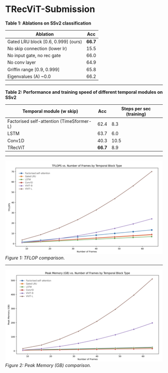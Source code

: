 # TRecViT-Submission


**Table 1: Ablations on SSv2 classification**

| Ablation                           | Acc  |
|------------------------------------|------|
| Gated LRU block [0.6, 0.999] (ours) | **66.7** |
| No skip connection (lower lr)    | 15.5 |
| No input gate, no rec gate       | 66.0 |
| No conv layer                    | 64.9 |
| Griffin range [0.9, 0.999]       | 65.8 |
| Eigenvalues (A) ~0.0             | 66.2 |

---


**Table 2: Performance and training speed of different temporal modules on SSv2**

| Temporal module (w skip)               | Acc  | Steps per sec (training) |
|------------------------------------------|------|--------------------------|
| Factorised self-attention (TimeSformer-L) | 62.4 | 8.3                      |
| LSTM                                     | 63.7 | 6.0                      |
| Conv1D                                   | 40.3 | 10.5                     |
| TRecViT                                  | **66.7**| 8.9                      |


---


![TFLOPS vs. Number of Frames](TFLOP-NF.png)
*Figure 1: TFLOP comparison.*

---

![Peak Memory (GB) vs. Number of Frames](Memory-NF.png)
*Figure 2: Peak Memory (GB) comparison.*
